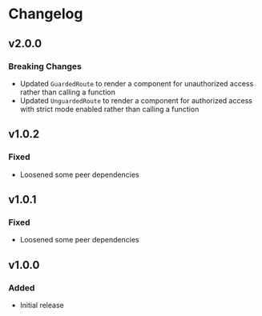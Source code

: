 # Changelog

## v2.0.0

### Breaking Changes

- Updated `GuardedRoute` to render a component for unauthorized access rather than calling a function
- Updated `UnguardedRoute` to render a component for authorized access with strict mode enabled rather than calling a function

## v1.0.2

### Fixed 

- Loosened some peer dependencies

## v1.0.1

### Fixed 

- Loosened some peer dependencies

## v1.0.0

### Added 

- Initial release